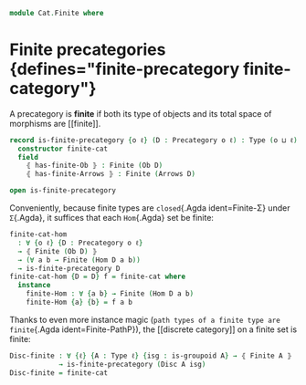 <!--
```agda
open import Cat.Instances.Shape.Interval
open import Cat.Instances.Discrete
open import Cat.Prelude

open import Data.Fin.Finite

open Precategory
```
-->

```agda
module Cat.Finite where
```

# Finite precategories {defines="finite-precategory finite-category"}

A precategory is **finite** if both its type of objects and its total space of
morphisms are [[finite]].

```agda
record is-finite-precategory {o ℓ} (D : Precategory o ℓ) : Type (o ⊔ ℓ) where
  constructor finite-cat
  field
    ⦃ has-finite-Ob ⦄ : Finite (Ob D)
    ⦃ has-finite-Arrows ⦄ : Finite (Arrows D)

open is-finite-precategory
```

<!--
```agda
_ = Finite-Σ
_ = Finite-PathP
```
-->

Conveniently, because finite types are `closed`{.Agda ident=Finite-Σ} under
`Σ`{.Agda}, it suffices that each `Hom`{.Agda} set be finite:

```agda
finite-cat-hom
  : ∀ {o ℓ} {D : Precategory o ℓ}
  → ⦃ Finite (Ob D) ⦄
  → (∀ a b → Finite (Hom D a b))
  → is-finite-precategory D
finite-cat-hom {D = D} f = finite-cat where
  instance
    finite-Hom : ∀ {a b} → Finite (Hom D a b)
    finite-Hom {a} {b} = f a b
```

Thanks to even more instance magic (`path types of a finite type are
finite`{.Agda ident=Finite-PathP}), the [[discrete category]] on a
finite set is finite:

```agda
Disc-finite : ∀ {ℓ} {A : Type ℓ} {isg : is-groupoid A} → ⦃ Finite A ⦄
            → is-finite-precategory (Disc A isg)
Disc-finite = finite-cat
```
